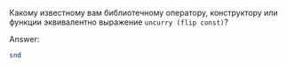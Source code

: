 Какому известному вам библиотечному оператору, конструктору или функции эквивалентно выражение
```uncurry (flip const)```?

Answer:

```haskell
snd
```
